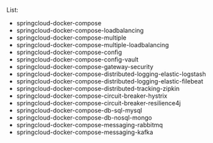 List:
- springcloud-docker-compose
- springcloud-docker-compose-loadbalancing
- springcloud-docker-compose-multiple
- springcloud-docker-compose-multiple-loadbalancing
- springcloud-docker-compose-config
- springcloud-docker-compose-config-vault
- springcloud-docker-compose-gateway-security
- springcloud-docker-compose-distributed-logging-elastic-logstash
- springcloud-docker-compose-distributed-logging-elastic-filebeat
- springcloud-docker-compose-distributed-tracking-zipkin
- springcloud-docker-compose-circuit-breaker-hystrix
- springcloud-docker-compose-circuit-breaker-resilience4j
- springcloud-docker-compose-db-sql-mysql
- springcloud-docker-compose-db-nosql-mongo
- springcloud-docker-compose-messaging-rabbitmq
- springcloud-docker-compose-messaging-kafka
